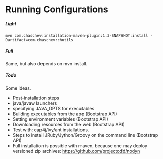# Running Configurations

##### Light

`mvn com.chaschev:installation-maven-plugin:1.3-SNAPSHOT:install -Dartifact=com.chaschev:chutils`

##### Full

Same, but also depends on mvn install.

##### Todo

Some ideas.

- Post-installation steps
- java/javaw launchers
- specifying JAVA_OPTS for executables
- Building executables from the app (Bootstrap API)
- Setting environment variables (Bootstrap API)
- Downloading resources from the web (Bootstrap API)
- Test with: cap4j/ivy/ant installations.
- Steps to install JRuby/Jython/Groovy on the command line (Bootstrap API)
- Full installation is possible with maven, because one may deploy versioned zip archives: https://github.com/projectodd/nodyn
